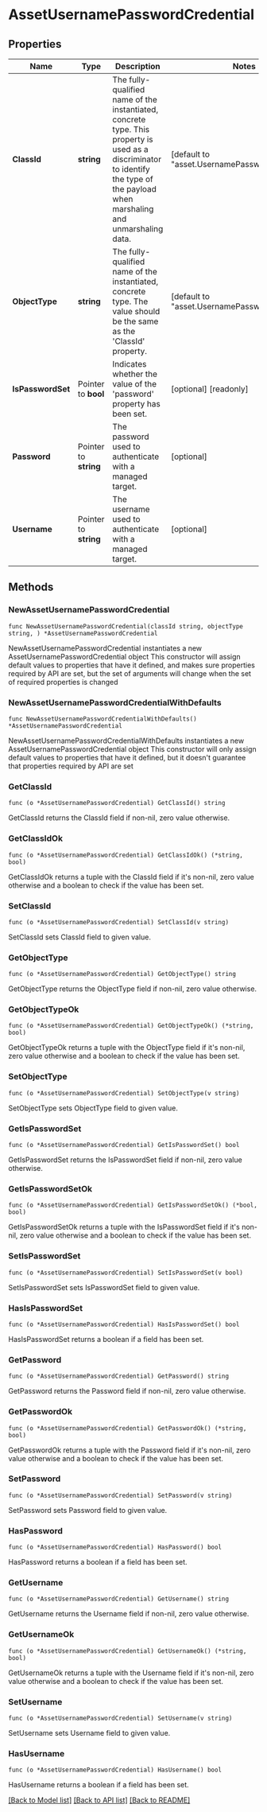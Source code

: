 # AssetUsernamePasswordCredential

## Properties

Name | Type | Description | Notes
------------ | ------------- | ------------- | -------------
**ClassId** | **string** | The fully-qualified name of the instantiated, concrete type. This property is used as a discriminator to identify the type of the payload when marshaling and unmarshaling data. | [default to "asset.UsernamePasswordCredential"]
**ObjectType** | **string** | The fully-qualified name of the instantiated, concrete type. The value should be the same as the &#39;ClassId&#39; property. | [default to "asset.UsernamePasswordCredential"]
**IsPasswordSet** | Pointer to **bool** | Indicates whether the value of the &#39;password&#39; property has been set. | [optional] [readonly] 
**Password** | Pointer to **string** | The password used to authenticate with a managed target. | [optional] 
**Username** | Pointer to **string** | The username used to authenticate with a managed target. | [optional] 

## Methods

### NewAssetUsernamePasswordCredential

`func NewAssetUsernamePasswordCredential(classId string, objectType string, ) *AssetUsernamePasswordCredential`

NewAssetUsernamePasswordCredential instantiates a new AssetUsernamePasswordCredential object
This constructor will assign default values to properties that have it defined,
and makes sure properties required by API are set, but the set of arguments
will change when the set of required properties is changed

### NewAssetUsernamePasswordCredentialWithDefaults

`func NewAssetUsernamePasswordCredentialWithDefaults() *AssetUsernamePasswordCredential`

NewAssetUsernamePasswordCredentialWithDefaults instantiates a new AssetUsernamePasswordCredential object
This constructor will only assign default values to properties that have it defined,
but it doesn't guarantee that properties required by API are set

### GetClassId

`func (o *AssetUsernamePasswordCredential) GetClassId() string`

GetClassId returns the ClassId field if non-nil, zero value otherwise.

### GetClassIdOk

`func (o *AssetUsernamePasswordCredential) GetClassIdOk() (*string, bool)`

GetClassIdOk returns a tuple with the ClassId field if it's non-nil, zero value otherwise
and a boolean to check if the value has been set.

### SetClassId

`func (o *AssetUsernamePasswordCredential) SetClassId(v string)`

SetClassId sets ClassId field to given value.


### GetObjectType

`func (o *AssetUsernamePasswordCredential) GetObjectType() string`

GetObjectType returns the ObjectType field if non-nil, zero value otherwise.

### GetObjectTypeOk

`func (o *AssetUsernamePasswordCredential) GetObjectTypeOk() (*string, bool)`

GetObjectTypeOk returns a tuple with the ObjectType field if it's non-nil, zero value otherwise
and a boolean to check if the value has been set.

### SetObjectType

`func (o *AssetUsernamePasswordCredential) SetObjectType(v string)`

SetObjectType sets ObjectType field to given value.


### GetIsPasswordSet

`func (o *AssetUsernamePasswordCredential) GetIsPasswordSet() bool`

GetIsPasswordSet returns the IsPasswordSet field if non-nil, zero value otherwise.

### GetIsPasswordSetOk

`func (o *AssetUsernamePasswordCredential) GetIsPasswordSetOk() (*bool, bool)`

GetIsPasswordSetOk returns a tuple with the IsPasswordSet field if it's non-nil, zero value otherwise
and a boolean to check if the value has been set.

### SetIsPasswordSet

`func (o *AssetUsernamePasswordCredential) SetIsPasswordSet(v bool)`

SetIsPasswordSet sets IsPasswordSet field to given value.

### HasIsPasswordSet

`func (o *AssetUsernamePasswordCredential) HasIsPasswordSet() bool`

HasIsPasswordSet returns a boolean if a field has been set.

### GetPassword

`func (o *AssetUsernamePasswordCredential) GetPassword() string`

GetPassword returns the Password field if non-nil, zero value otherwise.

### GetPasswordOk

`func (o *AssetUsernamePasswordCredential) GetPasswordOk() (*string, bool)`

GetPasswordOk returns a tuple with the Password field if it's non-nil, zero value otherwise
and a boolean to check if the value has been set.

### SetPassword

`func (o *AssetUsernamePasswordCredential) SetPassword(v string)`

SetPassword sets Password field to given value.

### HasPassword

`func (o *AssetUsernamePasswordCredential) HasPassword() bool`

HasPassword returns a boolean if a field has been set.

### GetUsername

`func (o *AssetUsernamePasswordCredential) GetUsername() string`

GetUsername returns the Username field if non-nil, zero value otherwise.

### GetUsernameOk

`func (o *AssetUsernamePasswordCredential) GetUsernameOk() (*string, bool)`

GetUsernameOk returns a tuple with the Username field if it's non-nil, zero value otherwise
and a boolean to check if the value has been set.

### SetUsername

`func (o *AssetUsernamePasswordCredential) SetUsername(v string)`

SetUsername sets Username field to given value.

### HasUsername

`func (o *AssetUsernamePasswordCredential) HasUsername() bool`

HasUsername returns a boolean if a field has been set.


[[Back to Model list]](../README.md#documentation-for-models) [[Back to API list]](../README.md#documentation-for-api-endpoints) [[Back to README]](../README.md)


